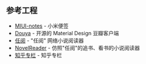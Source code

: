 ## 参考工程

- [MIUI-notes](https://github.com/MiCode/Notes) - 小米便签
- [Douya](https://github.com/DreaminginCodeZH/Douya) - 开源的 Material Design 豆瓣客户端
- [任阅](https://github.com/smuyyh/BookReader) - "任阅" 网络小说阅读器
- [NovelReader](https://github.com/newbiechen1024/NovelReader) - 仿照"任阅"的追书、看书的小说阅读器
- [知乎专栏](https://github.com/bxbxbai/ZhuanLan) - 知乎专栏
